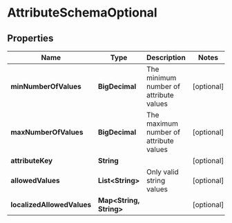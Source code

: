 

# AttributeSchemaOptional


## Properties

| Name | Type | Description | Notes |
|------------ | ------------- | ------------- | -------------|
|**minNumberOfValues** | **BigDecimal** | The minimum number of attribute values |  [optional] |
|**maxNumberOfValues** | **BigDecimal** | The maximum number of attribute values |  [optional] |
|**attributeKey** | **String** |  |  [optional] |
|**allowedValues** | **List&lt;String&gt;** | Only valid string values |  [optional] |
|**localizedAllowedValues** | **Map&lt;String, String&gt;** |  |  [optional] |



